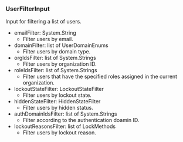 ### UserFilterInput
Input for filtering a list of users.

- emailFilter: System.String
  - Filter users by email.
- domainFilter: list of UserDomainEnums
  - Filter users by domain type.
- orgIdsFilter: list of System.Strings
  - Filter users by organization ID.
- roleIdsFilter: list of System.Strings
  - Filter users that have the specified roles assigned in the current
organization.
- lockoutStateFilter: LockoutStateFilter
  - Filter users by lockout state.
- hiddenStateFilter: HiddenStateFilter
  - Filter users by hidden status.
- authDomainIdsFilter: list of System.Strings
  - Filter according to the authentication doamin ID.
- lockoutReasonsFilter: list of LockMethods
  - Filter users by lockout reason.
